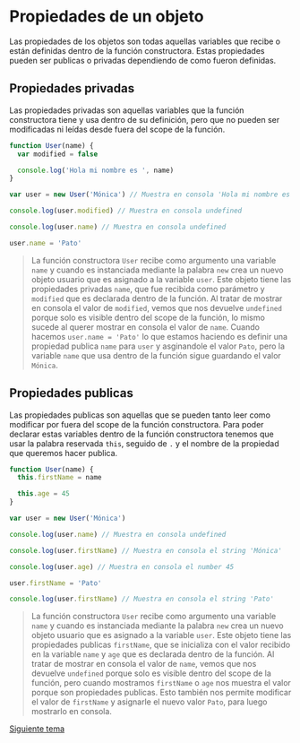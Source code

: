 # Propiedades de un objeto

Las propiedades de los objetos son todas aquellas variables que recibe o están definidas dentro de la función constructora. Estas propiedades pueden ser publicas o privadas dependiendo de como fueron definidas.

## Propiedades privadas

Las propiedades privadas son aquellas variables que la función constructora tiene y usa dentro de su definición, pero que no pueden ser modificadas ni leídas desde fuera del scope de la función.

```js
function User(name) {
  var modified = false

  console.log('Hola mi nombre es ', name)
}

var user = new User('Mónica') // Muestra en consola 'Hola mi nombre es  Mónica', porque ejecuta el console.log definido dentro de la función constructora.

console.log(user.modified) // Muestra en consola undefined

console.log(user.name) // Muestra en consola undefined

user.name = 'Pato'
```

> La función constructora `User` recibe como argumento una variable `name` y cuando es instanciada mediante la palabra `new` crea un nuevo objeto usuario que es asignado a la variable `user`. Este objeto tiene las propiedades privadas `name`, que fue recibida como parámetro y `modified` que es declarada dentro de la función. Al tratar de mostrar en consola el valor de `modified`, vemos que nos devuelve `undefined` porque solo es visible dentro del scope de la función, lo mismo sucede al querer mostrar en consola el valor de `name`. Cuando hacemos `user.name = 'Pato'` lo que estamos haciendo es definir una propiedad publica `name` para `user` y asginandole el valor `Pato`, pero la variable `name` que usa dentro de la función sigue guardando el valor `Mónica`.

## Propiedades publicas

Las propiedades publicas son aquellas que se pueden tanto leer como modificar por fuera del scope de la función constructora. Para poder declarar estas variables dentro de la función constructora tenemos que usar la palabra reservada `this`, seguido de `.` y el nombre de la propiedad que queremos hacer publica.

```js
function User(name) {
  this.firstName = name

  this.age = 45
}

var user = new User('Mónica')

console.log(user.name) // Muestra en consola undefined

console.log(user.firstName) // Muestra en consola el string 'Mónica'

console.log(user.age) // Muestra en consola el number 45

user.firstName = 'Pato'

console.log(user.firstName) // Muestra en consola el string 'Pato'
```

> La función constructora `User` recibe como argumento una variable `name` y cuando es instanciada mediante la palabra `new` crea un nuevo objeto usuario que es asignado a la variable `user`. Este objeto tiene las propiedades publicas `firstName`, que se inicializa con el valor recibido en la variable `name` y `age` que es declarada dentro de la función. Al tratar de mostrar en consola el valor de `name`, vemos que nos devuelve `undefined` porque solo es visible dentro del scope de la función, pero cuando mostramos `firstName` o `age` nos muestra el valor porque son propiedades publicas. Esto también nos permite modificar el valor de `firstName` y asignarle el nuevo valor `Pato`, para luego mostrarlo en consola.

[Siguiente tema](04_03_metodos_de_los_objetos.md)